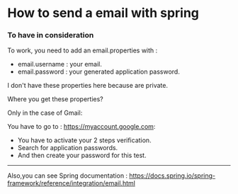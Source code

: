 # How to send a email with spring

### To have in consideration
To work, you need to add an email.properties with :
- email.username : your email.
- email.password : your generated application password.

I don't have these properties here because are private.

Where you get these properties?

Only in the case of Gmail:

You have to go to : https://myaccount.google.com:
- You have to activate your 2 steps verification.
- Search for application passwords.
- And then create your password for this test.

---

Also,you can see Spring documentation : https://docs.spring.io/spring-framework/reference/integration/email.html